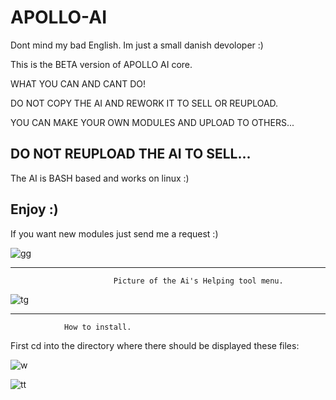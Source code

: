 # APOLLO-AI


Dont mind my bad English. Im just a small danish devoloper :)




This is the BETA version of APOLLO AI core.

WHAT YOU CAN AND CANT DO!

DO NOT COPY THE AI AND REWORK IT TO SELL OR REUPLOAD.

YOU CAN MAKE YOUR OWN MODULES AND UPLOAD TO OTHERS...

DO NOT REUPLOAD THE AI TO SELL...
----------------------------------------------------------

The AI is BASH based and works on linux :)



Enjoy :)
----------------------------------------------------------

If you want new modules just send me a request :)




![gg](https://user-images.githubusercontent.com/93089744/149834982-26646054-a367-48d5-9dc3-44c5dfb14e5b.png)


























---------------------------------------------------------------------------------------------------------------
                           Picture of the Ai's Helping tool menu.

![tg](https://user-images.githubusercontent.com/93089744/149834323-ed317c76-cdce-41a8-8cb2-0f36aba92bb8.png)






------------------------------------------------------------------------------
                How to install.





First cd into the directory where there should be displayed these files:

![w](https://user-images.githubusercontent.com/93089744/149835513-6509c8ea-c905-4f6e-918d-43642b03fcb6.png)


























![tt](https://user-images.githubusercontent.com/93089744/149834560-49ce3d63-e5c7-464d-8781-e43c039fcaea.png)











